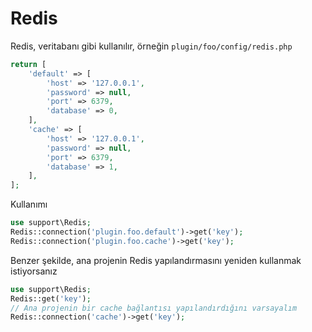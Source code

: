 # Redis
Redis, veritabanı gibi kullanılır, örneğin `plugin/foo/config/redis.php`
```php
return [
    'default' => [
        'host' => '127.0.0.1',
        'password' => null,
        'port' => 6379,
        'database' => 0,
    ],
    'cache' => [
        'host' => '127.0.0.1',
        'password' => null,
        'port' => 6379,
        'database' => 1,
    ],
];
```
Kullanımı
```php
use support\Redis;
Redis::connection('plugin.foo.default')->get('key');
Redis::connection('plugin.foo.cache')->get('key');
```

Benzer şekilde, ana projenin Redis yapılandırmasını yeniden kullanmak istiyorsanız
```php
use support\Redis;
Redis::get('key');
// Ana projenin bir cache bağlantısı yapılandırdığını varsayalım
Redis::connection('cache')->get('key');
```
